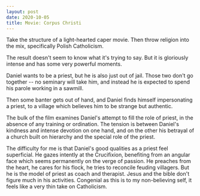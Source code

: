 ```yaml
---
layout: post
date: 2020-10-05
title: Movie: Corpus Christi
---
```


Take the structure of a light-hearted caper movie. Then throw religion into the mix, specifically Polish Catholicism.

The result doesn't seem to know what it's trying to say. But it is gloriously intense and has some very powerful moments.

Daniel wants to be a priest, but he is also just out of jail. Those two don't go together -- no seminary will take him, and instead he is expected to spend his parole working in a sawmill.

Then some banter gets out of hand, and Daniel finds himself impersonating a priest, to a village which believes him to be strange but authentic.

The bulk of the film examines Daniel's attempt to fill the role of priest, in the absence of any training or ordination. The tension is between Daniel's kindness and intense devotion on one hand, and on the other his betrayal of a church built on hierarchy and the special role of the priest.

The difficulty for me is that Daniel's good qualities as a priest feel superficial. He gazes intently at the Crucifixion, benefiting from  an angular face which seems permanently on the verge of passion. He preaches from the heart, he cares for his flock, he tries to reconcile feuding villagers. But he is the model of priest as coach and therapist. Jesus and the bible don't figure much in his activities. Congenial as this is to my non-believing self, it feels like a very thin take on Catholicism.